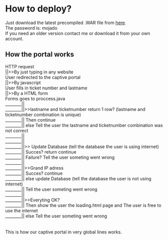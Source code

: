 <h1>How to deploy?</h1>
Just download the latest precompiled .WAR file from <a href="http://owncloud.hostable.nl/public.php?service=files&t=7d4dbc2080b768b97ed2a19f2d8e44a7" target="_blank">here</a>.<br>
The password is: mojado<br>
If you need an older version contact me or download it from your own account.
<h2>How the portal works</h2>
HTTP request<br>
||>>By just typing in any website<br>
User redirected to the captive portal<br>
||>>By javascript<br>
User fills in ticket number and lastname<br>
||>>By a HTML form<br>
Forms goes to proccess.java<br>
________||<br>
________||>>lastname and ticketnumber return 1 row? (lastname and ticketnumber combination is unique)<br>
________||    Then continue<br>
________||    else Tell the user the lastname and ticketnumber combination was not correct<br>
________||<br>
________||<br>
________||>> Update Database (tell the database the user is using internet)<br>
________||    Succes? return continue<br>
________||    Failure? Tell the user someting went wrong<br>
________||<br>
________||>>Grand IP adress<br>
________||    Succes? continue<br>
________||    else update Database (tell the database the user is not using internet)<br>
________||    Tell the user someting went wrong<br>
________||<br>
________||>>Everyting OK?<br>
________||    Then show the user the loading.html page and The user is free to use the internet<br>
________||    else Tell the user someting went wrong<br>
<br>
<br>
This is how our captive portal in very global lines works.
